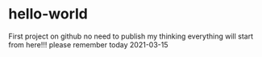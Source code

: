 # hello-world
First project on github
no need to publish my thinking
everything will start from here!!!
please remember today 2021-03-15
